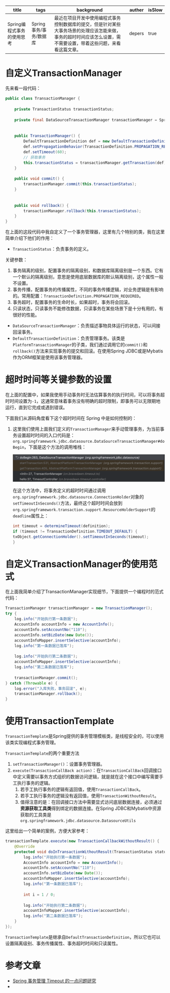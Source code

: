 | title                      | tags                    | background                                                   | auther | isSlow |
| -------------------------- | ----------------------- | ------------------------------------------------------------ | ------ | ------ |
| Spring编程式事务的使用思考 | Spring 事务/事务/数据库 | 最近在项目开发中使用编程式事务控制数据库的提交，但是针对某些大事务场景的处理应该怎能来做，事务的超时时间应该怎么设置，需不需要设置，带着这些问题，来看看这篇文章。 | depers | true   |

# 自定义TransactionManager

先来看一段代码：

```Java
public class TransactionManager {

    private TransactionStatus transactionStatus;

    private final DataSourceTransactionManager transactionManager = SpringUtil.getBean("transactionManager", DataSourceTransactionManager.class);


    public TransactionManager() {
        DefaultTransactionDefinition def = new DefaultTransactionDefinition();
        def.setPropagationBehavior(TransactionDefinition.PROPAGATION_REQUIRED);
        def.setTimeout(60);
        // 获取事务
        this.transactionStatus = transactionManager.getTransaction(def);
    }

    public void commit() {
        transactionManager.commit(this.transactionStatus);
    }


    public void rollback() {
        transactionManager.rollback(this.transactionStatus);
    }
}
```

在上面的这段代码中我自定义了一个事务管理器，这里有几个特别的类，我在这里简单介绍下他们的作用：

- `TransactionStatus`：负责事务的定义。

关键参数：

1. 事务隔离的级别，配置事务的隔离级别，和数据库隔离级别是一个东西。它有一个默认的隔离级别，意思是使用底层数据库的默认隔离级别，这个属性一般不设置。
2. 事务传播，配置事务的传播属性，不同的事务传播逻辑，对业务逻辑是有影响的。常用配置：`TransactionDefinition.PROPAGATION_REQUIRED`。
3. 事务超时，配置事务的生命时长，如果超时，事务将会回滚。
4. 只读状态，只读事务不能修改数据，只读事务在某些场景下是十分有用的，有很好的性能。

- `DataSourceTransactionManager`：负责描述事物具体运行的状态，可以间接回滚事务。
- `DefaultTransactionDefinition`：负责管理事务。该类是`PlatformTransactionManager`的子类，我们通过调用它的`commit()`和`rollback()`方法来实现事务的提交和回滚。在使用Spring JDBC或是Mybatis作为ORM框架是使用该事务管理器。

# 超时时间等关键参数的设置

在上面的配置中，如果我使用手动事务时无法估算事务的执行时间，可以将事务超时时间设置为`-1`，这通常意味着事务没有明确的超时限制，即事务可以无限期地运行，直到它完成或遇到错误。

下面我们从源码角度看下这个超时时间在 Spring 中是如何控制的：

1. 这里我们使用上面我们定义的`TransactionManager`来手动管理事务，为当前事务设置超时时间的入口代码是：`org.springframework.jdbc.datasource.DataSourceTransactionManager#doBegin`，下面是这个方法的调用堆栈：

    ![](../../assert/DataSourceTransactionManager调用的堆栈.png)

    在这个方法中，将事务定义的超时时间通过调用`org.springframework.jdbc.datasource.ConnectionHolder`对象的`setTimeoutInSeconds()`方法，最终这个超时时间会放到`org.springframework.transaction.support.ResourceHolderSupport`的`deadline`属性上：

    ```Java
    int timeout = determineTimeout(definition);
    if (timeout != TransactionDefinition.TIMEOUT_DEFAULT) {
    txObject.getConnectionHolder().setTimeoutInSeconds(timeout);
    }
    ```

# 自定义TransactionManager的使用范式

在上面我简单介绍了TransactionManager实现细节，下面提供一个编程时的范式代码：

```Java
TransactionManager transactionManager = new TransactionManager();
try {
    log.info("开始执行第一条数据");
    AccountInfo accountInfo = new AccountInfo();
    accountInfo.setAccountNo("110");
    accountInfo.setBizDate(new Date());
    accountInfoMapper.insertSelective(accountInfo);
    log.info("第一条数据已落库");

    log.info("开始执行第二条数据");
    accountInfoMapper.insertSelective(accountInfo);
    log.info("第二条数据已落库");

    transactionManager.commit();
} catch (Throwable e) {
    log.error("入库失败，事务回滚", e);
    transactionManager.rollback();
}
```

# 使用TransactionTemplate

`TransactionTemplate`是Spring提供的事务管理模板类，是线程安全的，可以使用该类实现编程式事务管理。

`TransactionTemplate`的两个重要方法

1. `setTransactionManager()`：设置事务管理器。
2. `execute(TransactionCallBack action)`：在`TransactionCallBack`回调接口中定义需要以事务方式组织的数据访问逻辑，就是就在这个接口中编写需要手工执行事务的逻辑。
    1. 若手工执行事务的逻辑有返回值，使用`TransactionCallBack`。
    2. 若手工执行事务的逻辑没有返回值，使用`TransactionWithoutResult`。
    3. 值得注意的是：在回调接口方法中需要显式访问底层数据连接，必须通过**资源获取工具类**得到绑定的数据连接。在Spring JDBC和Mybatis中资源获取的工具类是`org.springframework.jdbc.datasource.DatasourceUtils`

这里给出一个简单的案例，方便大家参考：

```Java
transactionTemplate.execute(new TransactionCallbackWithoutResult() {
    @Override
    protected void doInTransactionWithoutResult(TransactionStatus status) {
        log.info("开始执行第一条数据");
        AccountInfo accountInfo = new AccountInfo();
        accountInfo.setAccountNo("110");
        accountInfo.setBizDate(new Date());
        accountInfoMapper.insertSelective(accountInfo);
        log.info("第一条数据已落库");

        int i = 1 / 0;

        log.info("开始执行第二条数据");
        accountInfoMapper.insertSelective(accountInfo);
        log.info("第二条数据已落库");
    }
});
```

`TransactionTemplate`是继承自`DefaultTransactionDefinition`，所以它也可以设置隔离级别、事务传播属性、事务超时时间和只读属性。

# 参考文章

* [Spring 事务管理 Timeout 的一点问题研究](https://dongzl.github.io/2020/08/04/33-Spring-Transaction-Timeout/index.html)
* 